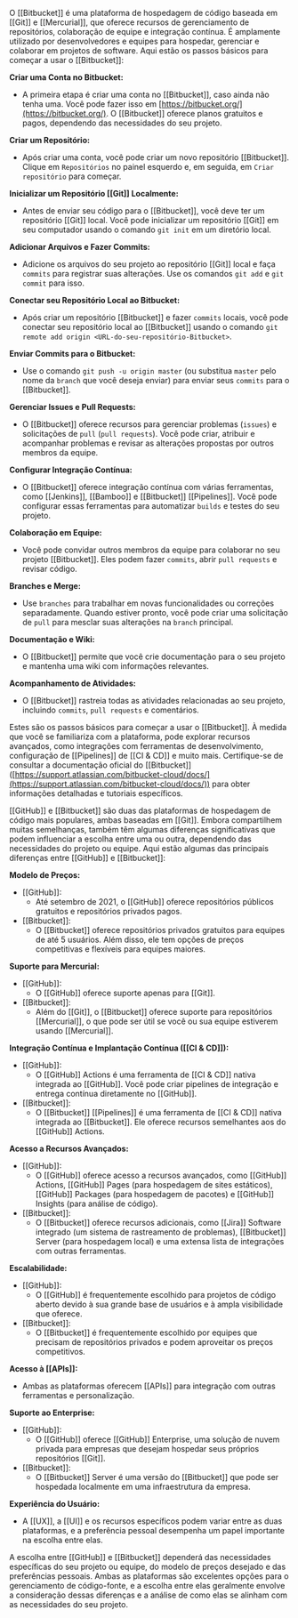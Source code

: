O [[Bitbucket]] é uma plataforma de hospedagem de código baseada em [[Git]] e [[Mercurial]], que oferece recursos de gerenciamento de repositórios, colaboração de equipe e integração contínua. É amplamente utilizado por desenvolvedores e equipes para hospedar, gerenciar e colaborar em projetos de software. Aqui estão os passos básicos para começar a usar o [[Bitbucket]]:

**Criar uma Conta no Bitbucket:**

- A primeira etapa é criar uma conta no [[Bitbucket]], caso ainda não tenha uma. Você pode fazer isso em [https://bitbucket.org/](https://bitbucket.org/). O [[Bitbucket]] oferece planos gratuitos e pagos, dependendo das necessidades do seu projeto.

**Criar um Repositório:**

- Após criar uma conta, você pode criar um novo repositório [[Bitbucket]]. Clique em `Repositórios` no painel esquerdo e, em seguida, em `Criar repositório` para começar.

**Inicializar um Repositório [[Git]] Localmente:**

- Antes de enviar seu código para o [[Bitbucket]], você deve ter um repositório [[Git]] local. Você pode inicializar um repositório [[Git]] em seu computador usando o comando `git init` em um diretório local.

**Adicionar Arquivos e Fazer Commits:**

- Adicione os arquivos do seu projeto ao repositório [[Git]] local e faça `commits` para registrar suas alterações. Use os comandos `git add` e `git commit` para isso.

**Conectar seu Repositório Local ao Bitbucket:**

- Após criar um repositório [[Bitbucket]] e fazer `commits` locais, você pode conectar seu repositório local ao [[Bitbucket]] usando o comando `git remote add origin <URL-do-seu-repositório-Bitbucket>`.

**Enviar Commits para o Bitbucket:**

- Use o comando `git push -u origin master` (ou substitua `master` pelo nome da `branch` que você deseja enviar) para enviar seus `commits` para o [[Bitbucket]].

**Gerenciar Issues e Pull Requests:**

- O [[Bitbucket]] oferece recursos para gerenciar problemas (`issues`) e solicitações de `pull` (`pull requests`). Você pode criar, atribuir e acompanhar problemas e revisar as alterações propostas por outros membros da equipe.

**Configurar Integração Contínua:**

- O [[Bitbucket]] oferece integração contínua com várias ferramentas, como [[Jenkins]], [[Bamboo]] e [[Bitbucket]] [[Pipelines]]. Você pode configurar essas ferramentas para automatizar `builds` e testes do seu projeto.

**Colaboração em Equipe:**

- Você pode convidar outros membros da equipe para colaborar no seu projeto [[Bitbucket]]. Eles podem fazer `commits`, abrir `pull requests` e revisar código.

**Branches e Merge:**

- Use `branches` para trabalhar em novas funcionalidades ou correções separadamente. Quando estiver pronto, você pode criar uma solicitação de `pull` para mesclar suas alterações na `branch` principal.

**Documentação e Wiki:**

- O [[Bitbucket]] permite que você crie documentação para o seu projeto e mantenha uma wiki com informações relevantes.

**Acompanhamento de Atividades:**

- O [[Bitbucket]] rastreia todas as atividades relacionadas ao seu projeto, incluindo `commits`, `pull requests` e comentários.

Estes são os passos básicos para começar a usar o [[Bitbucket]]. À medida que você se familiariza com a plataforma, pode explorar recursos avançados, como integrações com ferramentas de desenvolvimento, configuração de [[Pipelines]] de [[CI & CD]] e muito mais. Certifique-se de consultar a documentação oficial do [[Bitbucket]] ([https://support.atlassian.com/bitbucket-cloud/docs/](https://support.atlassian.com/bitbucket-cloud/docs/)) para obter informações detalhadas e tutoriais específicos.

[[GitHub]] e [[Bitbucket]] são duas das plataformas de hospedagem de código mais populares, ambas baseadas em [[Git]]. Embora compartilhem muitas semelhanças, também têm algumas diferenças significativas que podem influenciar a escolha entre uma ou outra, dependendo das necessidades do projeto ou equipe. Aqui estão algumas das principais diferenças entre [[GitHub]] e [[Bitbucket]]:

**Modelo de Preços:**

- [[GitHub]]:
    - Até setembro de 2021, o [[GitHub]] oferece repositórios públicos gratuitos e repositórios privados pagos.
- [[Bitbucket]]:
    - O [[Bitbucket]] oferece repositórios privados gratuitos para equipes de até 5 usuários. Além disso, ele tem opções de preços competitivas e flexíveis para equipes maiores.

**Suporte para Mercurial:**

- [[GitHub]]:
    - O [[GitHub]] oferece suporte apenas para [[Git]].
- [[Bitbucket]]:
    - Além do [[Git]], o [[Bitbucket]] oferece suporte para repositórios [[Mercurial]], o que pode ser útil se você ou sua equipe estiverem usando [[Mercurial]].

**Integração Contínua e Implantação Contínua ([[CI & CD]]):**

- [[GitHub]]:
    - O [[GitHub]] Actions é uma ferramenta de [[CI & CD]] nativa integrada ao [[GitHub]]. Você pode criar pipelines de integração e entrega contínua diretamente no [[GitHub]].
- [[Bitbucket]]:
    - O [[Bitbucket]] [[Pipelines]] é uma ferramenta de [[CI & CD]] nativa integrada ao [[Bitbucket]]. Ele oferece recursos semelhantes aos do [[GitHub]] Actions.

**Acesso a Recursos Avançados:**

- [[GitHub]]:
    - O [[GitHub]] oferece acesso a recursos avançados, como [[GitHub]] Actions, [[GitHub]] Pages (para hospedagem de sites estáticos), [[GitHub]] Packages (para hospedagem de pacotes) e [[GitHub]] Insights (para análise de código).
- [[Bitbucket]]:
    - O [[Bitbucket]] oferece recursos adicionais, como [[Jira]] Software integrado (um sistema de rastreamento de problemas), [[Bitbucket]] Server (para hospedagem local) e uma extensa lista de integrações com outras ferramentas.

**Escalabilidade:**

- [[GitHub]]:
    - O [[GitHub]] é frequentemente escolhido para projetos de código aberto devido à sua grande base de usuários e à ampla visibilidade que oferece.
- [[Bitbucket]]:
    - O [[Bitbucket]] é frequentemente escolhido por equipes que precisam de repositórios privados e podem aproveitar os preços competitivos.

**Acesso à [[APIs]]:**

- Ambas as plataformas oferecem [[APIs]] para integração com outras ferramentas e personalização.

**Suporte ao Enterprise:**

- [[GitHub]]:
    - O [[GitHub]] oferece [[GitHub]] Enterprise, uma solução de nuvem privada para empresas que desejam hospedar seus próprios repositórios [[Git]].
- [[Bitbucket]]:
    - O [[Bitbucket]] Server é uma versão do [[Bitbucket]] que pode ser hospedada localmente em uma infraestrutura da empresa.

**Experiência do Usuário:**

- A [[UX]], a [[UI]] e os recursos específicos podem variar entre as duas plataformas, e a preferência pessoal desempenha um papel importante na escolha entre elas.

A escolha entre [[GitHub]] e [[Bitbucket]] dependerá das necessidades específicas do seu projeto ou equipe, do modelo de preços desejado e das preferências pessoais. Ambas as plataformas são excelentes opções para o gerenciamento de código-fonte, e a escolha entre elas geralmente envolve a consideração dessas diferenças e a análise de como elas se alinham com as necessidades do seu projeto.
